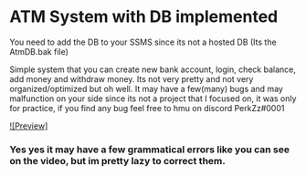 # ATM System with DB implemented

You need to add the DB to your SSMS since its not a hosted DB (Its the AtmDB.bak file)

Simple system that you can create new bank account, login, check balance, add money and withdraw money. Its not very pretty and not very organized/optimized but oh well.
It may have a few(many) bugs and may malfunction on your side since its not a project that I focused on, it was only for practice, if you find any bug feel free to hmu on discord PerkZz#0001

[![Preview]](https://user-images.githubusercontent.com/66210711/170095272-9bc5ceab-60ce-4856-9294-6a33228e63c3.mp4)

<h3>Yes yes it may have a few grammatical errors like you can see on the video, but im pretty lazy to correct them.</h3>



